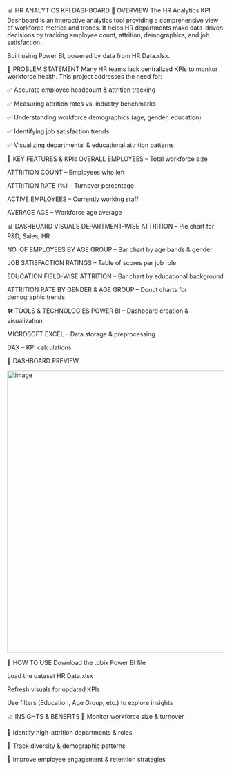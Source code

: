 📊 HR ANALYTICS KPI DASHBOARD
📌 OVERVIEW
The HR Analytics KPI Dashboard is an interactive analytics tool providing a comprehensive view of workforce metrics and trends.
It helps HR departments make data-driven decisions by tracking employee count, attrition, demographics, and job satisfaction.

Built using Power BI, powered by data from HR Data.xlsx.

🛑 PROBLEM STATEMENT
Many HR teams lack centralized KPIs to monitor workforce health.
This project addresses the need for:

✅ Accurate employee headcount & attrition tracking

✅ Measuring attrition rates vs. industry benchmarks

✅ Understanding workforce demographics (age, gender, education)

✅ Identifying job satisfaction trends

✅ Visualizing departmental & educational attrition patterns

📌 KEY FEATURES & KPIs
OVERALL EMPLOYEES – Total workforce size

ATTRITION COUNT – Employees who left

ATTRITION RATE (%) – Turnover percentage

ACTIVE EMPLOYEES – Currently working staff

AVERAGE AGE – Workforce age average

📊 DASHBOARD VISUALS
DEPARTMENT-WISE ATTRITION – Pie chart for R&D, Sales, HR

NO. OF EMPLOYEES BY AGE GROUP – Bar chart by age bands & gender

JOB SATISFACTION RATINGS – Table of scores per job role

EDUCATION FIELD-WISE ATTRITION – Bar chart by educational background

ATTRITION RATE BY GENDER & AGE GROUP – Donut charts for demographic trends

🛠️ TOOLS & TECHNOLOGIES
POWER BI – Dashboard creation & visualization

MICROSOFT EXCEL – Data storage & preprocessing

DAX – KPI calculations

📸 DASHBOARD PREVIEW

<img width="1142" height="654" alt="image" src="https://github.com/user-attachments/assets/50b7086b-8e76-4246-8ba5-4ac442a90219" />



🚀 HOW TO USE
Download the .pbix Power BI file

Load the dataset HR Data.xlsx

Refresh visuals for updated KPIs

Use filters (Education, Age Group, etc.) to explore insights

📈 INSIGHTS & BENEFITS
📌 Monitor workforce size & turnover

📌 Identify high-attrition departments & roles

📌 Track diversity & demographic patterns

📌 Improve employee engagement & retention strategies
